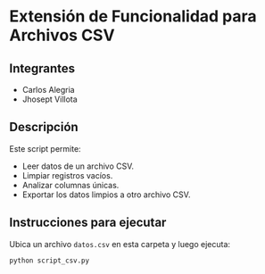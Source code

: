 # Extensión de Funcionalidad para Archivos CSV

## Integrantes
- Carlos Alegria    
- Jhosept Villota

## Descripción
Este script permite:
- Leer datos de un archivo CSV.
- Limpiar registros vacíos.
- Analizar columnas únicas.
- Exportar los datos limpios a otro archivo CSV.

## Instrucciones para ejecutar
Ubica un archivo `datos.csv` en esta carpeta y luego ejecuta:

```bash
python script_csv.py
